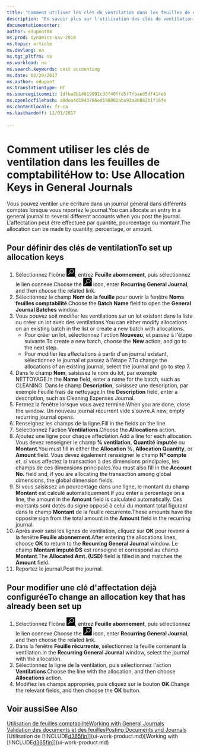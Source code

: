 ```yaml
---
title: "Comment utiliser les clés de ventilation dans les feuilles de comptabilité "
description: "En savoir plus sur l'utilisation des clés de ventilation dans les feuilles."
documentationcenter: 
author: edupont04
ms.prod: dynamics-nav-2018
ms.topic: article
ms.devlang: na
ms.tgt_pltfrm: na
ms.workload: na
ms.search.keywords: cost accounting
ms.date: 03/29/2017
ms.author: edupont
ms.translationtype: HT
ms.sourcegitcommit: 1dfba8b14019991c95f40ffd5f7fbaed5df414eb
ms.openlocfilehash: a0dea4d1043766ed198002aba93a80882b1f16fe
ms.contentlocale: fr-ca
ms.lasthandoff: 12/01/2017

---
```

# <a name="how-to-use-allocation-keys-in-general-journals"></a><span data-ttu-id="56890-103">Comment utiliser les clés de ventilation dans les feuilles de comptabilité</span><span class="sxs-lookup"><span data-stu-id="56890-103">How to: Use Allocation Keys in General Journals</span></span>
<span data-ttu-id="56890-104">Vous pouvez ventiler une écriture dans un journal général dans différents comptes lorsque vous reportez le journal.</span><span class="sxs-lookup"><span data-stu-id="56890-104">You can allocate an entry in a general journal to several different accounts when you post the journal.</span></span> <span data-ttu-id="56890-105">L'affectation peut être effectuée par quantité, pourcentage ou montant.</span><span class="sxs-lookup"><span data-stu-id="56890-105">The allocation can be made by quantity, percentage, or amount.</span></span>

## <a name="to-set-up-allocation-keys"></a><span data-ttu-id="56890-106">Pour définir des clés de ventilation</span><span class="sxs-lookup"><span data-stu-id="56890-106">To set up allocation keys</span></span>
1. <span data-ttu-id="56890-107">Sélectionnez l'icône ![Page ou état pour la recherche](media/ui-search/search_small.png "icône Page ou état pour la recherche"), entrez **Feuille abonnement**, puis sélectionnez le lien connexe.</span><span class="sxs-lookup"><span data-stu-id="56890-107">Choose the ![Search for Page or Report](media/ui-search/search_small.png "Search for Page or Report icon") icon, enter **Recurring General Journal**, and then choose the related link.</span></span>
2. <span data-ttu-id="56890-108">Sélectionnez le champ **Nom de la feuille** pour ouvrir la fenêtre **Noms feuilles comptabilité**.</span><span class="sxs-lookup"><span data-stu-id="56890-108">Choose the **Batch Name** field to open the **General Journal Batches** window.</span></span>
3. <span data-ttu-id="56890-109">Vous pouvez soit modifier les ventilations sur un lot existant dans la liste ou créer un lot avec des ventilations.</span><span class="sxs-lookup"><span data-stu-id="56890-109">You can either modify allocations on an existing batch in the list or create a new batch with allocations.</span></span>
   * <span data-ttu-id="56890-110">Pour créer un lot, sélectionnez l'action **Nouveau**, et passez à l'étape suivante.</span><span class="sxs-lookup"><span data-stu-id="56890-110">To create a new batch, choose the **New** action, and go to the next step.</span></span>
   * <span data-ttu-id="56890-111">Pour modifier les affectations à partir d'un journal existant, sélectionnez le journal et passez à l'étape 7.</span><span class="sxs-lookup"><span data-stu-id="56890-111">To change the allocations of an existing journal, select the journal and go to step 7.</span></span>    
4. <span data-ttu-id="56890-112">Dans le champ **Nom**, saisissez le nom du lot, par exemple NETTOYAGE.</span><span class="sxs-lookup"><span data-stu-id="56890-112">In the **Name** field, enter a name for the batch, such as CLEANING.</span></span> <span data-ttu-id="56890-113">Dans le champ **Description**, saisissez une description, par exemple Feuille frais de nettoyage.</span><span class="sxs-lookup"><span data-stu-id="56890-113">In the **Description** field, enter a description, such as Cleaning Expenses Journal.</span></span>
5. <span data-ttu-id="56890-114">Fermez la fenêtre lorsque vous avez terminé.</span><span class="sxs-lookup"><span data-stu-id="56890-114">When you are done, close the window.</span></span> <span data-ttu-id="56890-115">Un nouveau journal récurrent vide s'ouvre.</span><span class="sxs-lookup"><span data-stu-id="56890-115">A new, empty recurring journal opens.</span></span>
6. <span data-ttu-id="56890-116">Renseignez les champs de la ligne.</span><span class="sxs-lookup"><span data-stu-id="56890-116">Fill in the fields on the line.</span></span>
7. <span data-ttu-id="56890-117">Sélectionnez l'action **Ventilations**.</span><span class="sxs-lookup"><span data-stu-id="56890-117">Choose the **Allocations** action.</span></span>
8. <span data-ttu-id="56890-118">Ajoutez une ligne pour chaque affectation.</span><span class="sxs-lookup"><span data-stu-id="56890-118">Add a line for each allocation.</span></span> <span data-ttu-id="56890-119">Vous devez renseigner le champ **% ventilation**, **Quantité imputée** ou **Montant**.</span><span class="sxs-lookup"><span data-stu-id="56890-119">You must fill in either the **Allocation %**, **Allocation Quantity**, or **Amount** field.</span></span> <span data-ttu-id="56890-120">Vous devez également renseigner le champ **N° compte** et, si vous affectez la transaction à des dimensions principales, les champs de ces dimensions principales.</span><span class="sxs-lookup"><span data-stu-id="56890-120">You must also fill in the **Account No.** field and, if you are allocating the transaction among global dimensions, the global dimension fields.</span></span>
9. <span data-ttu-id="56890-121">Si vous saisissez un pourcentage dans une ligne, le montant du champ **Montant** est calculé automatiquement.</span><span class="sxs-lookup"><span data-stu-id="56890-121">If you enter a percentage on a line, the amount in the **Amount** field is calculated automatically.</span></span> <span data-ttu-id="56890-122">Ces montants sont dotés du signe opposé à celui du montant total figurant dans le champ **Montant** de la feuille récurrente.</span><span class="sxs-lookup"><span data-stu-id="56890-122">These amounts have the opposite sign from the total amount in the **Amount** field in the recurring journal.</span></span>
10. <span data-ttu-id="56890-123">Après avoir saisi les lignes de ventilation, cliquez sur **OK** pour revenir à la fenêtre **Feuille abonnement**.</span><span class="sxs-lookup"><span data-stu-id="56890-123">After entering the allocations lines, choose **OK** to return to the **Recurring General Journal** window.</span></span> <span data-ttu-id="56890-124">Le champ **Montant imputé DS** est renseigné et correspond au champ **Montant**.</span><span class="sxs-lookup"><span data-stu-id="56890-124">The **Allocated Amt. (USD)** field is filled in and matches the **Amount** field.</span></span>
11. <span data-ttu-id="56890-125">Reportez le journal.</span><span class="sxs-lookup"><span data-stu-id="56890-125">Post the journal.</span></span>

## <a name="to-change-an-allocation-key-that-has-already-been-set-up"></a><span data-ttu-id="56890-126">Pour modifier une clé d'affectation déjà configurée</span><span class="sxs-lookup"><span data-stu-id="56890-126">To change an allocation key that has already been set up</span></span>
1. <span data-ttu-id="56890-127">Sélectionnez l'icône ![Page ou état pour la recherche](media/ui-search/search_small.png "icône Page ou état pour la recherche"), entrez **Feuille abonnement**, puis sélectionnez le lien connexe.</span><span class="sxs-lookup"><span data-stu-id="56890-127">Choose the ![Search for Page or Report](media/ui-search/search_small.png "Search for Page or Report icon") icon, enter **Recurring General Journal**, and then choose the related link.</span></span>
2. <span data-ttu-id="56890-128">Dans la fenêtre **Feuille récurrente**, sélectionnez la feuille contenant la ventilation.</span><span class="sxs-lookup"><span data-stu-id="56890-128">In the **Recurring General Journal** window, select the journal with the allocation.</span></span>
3. <span data-ttu-id="56890-129">Sélectionnez la ligne de la ventilation, puis sélectionnez l'action **Ventilations**.</span><span class="sxs-lookup"><span data-stu-id="56890-129">Choose the line with the allocation, and then choose **Allocations** action.</span></span>
4. <span data-ttu-id="56890-130">Modifiez les champs appropriés, puis cliquez sur le bouton **OK**.</span><span class="sxs-lookup"><span data-stu-id="56890-130">Change the relevant fields, and then choose the **OK** button.</span></span>

## <a name="see-also"></a><span data-ttu-id="56890-131">Voir aussi</span><span class="sxs-lookup"><span data-stu-id="56890-131">See Also</span></span>
[<span data-ttu-id="56890-132">Utilisation de feuilles comptabilité</span><span class="sxs-lookup"><span data-stu-id="56890-132">Working with General Journals</span></span>](ui-work-general-journals.md)  
[<span data-ttu-id="56890-133">Validation des documents et des feuilles</span><span class="sxs-lookup"><span data-stu-id="56890-133">Posting Documents and Journals</span></span>](ui-post-documents-journals.md)  
<span data-ttu-id="56890-134">[Utilisation de [!INCLUDE[d365fin](includes/d365fin_md.md)]](ui-work-product.md)</span><span class="sxs-lookup"><span data-stu-id="56890-134">[Working with [!INCLUDE[d365fin](includes/d365fin_md.md)]](ui-work-product.md)</span></span>

